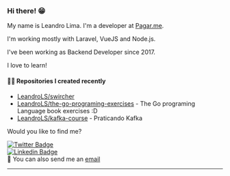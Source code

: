 ### Hi there! 😁 

My name is Leandro Lima. I'm a developer at [Pagar.me](https://pagar.me/).  

I'm working mostly with Laravel, VueJS and Node.js. 

I've been working as Backend Developer since 2017. 

I love to learn!  

#### 👨‍💻 Repositories I created recently
- [LeandroLS/swircher](https://github.com/LeandroLS/swircher)
- [LeandroLS/the-go-programing-exercises](https://github.com/LeandroLS/the-go-programing-exercises) - The Go programing Language book exercises :D
- [LeandroLS/kafka-course](https://github.com/LeandroLS/kafka-course) - Praticando Kafka

Would you like to find me?

[![Twitter Badge](https://img.shields.io/badge/-Twitter-1ca0f1?style=flat-square&labelColor=1ca0f1&logo=twitter&logoColor=white&link=https://twitter.com/le_limasilva)](https://twitter.com/le_limasilva)  
[![Linkedin Badge](https://img.shields.io/badge/-LinkedIn-blue?style=flat-square&logo=Linkedin&logoColor=white&link=https://www.linkedin.com/in/llimasilva/)](https://www.linkedin.com/in/llimasilva/)  
📧 You can also send me an [email](mailto:llimas@outlook.com)
____